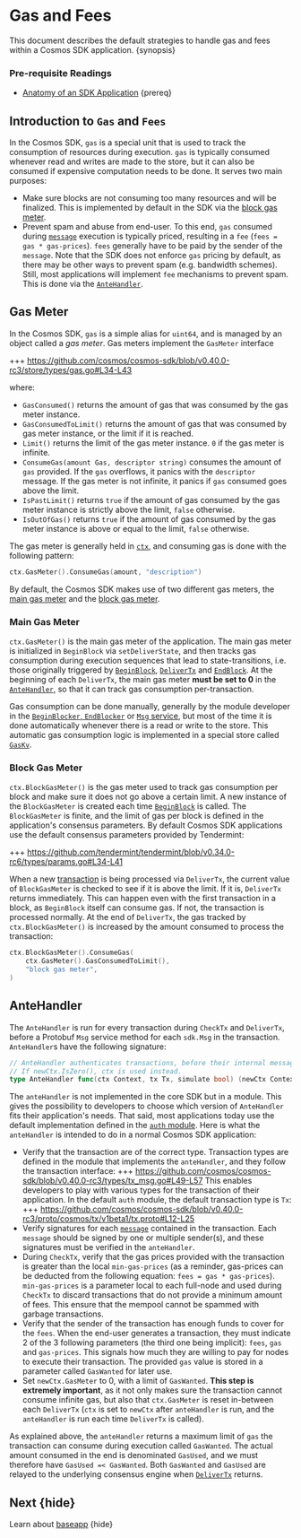 <!--
order: 5
-->

# Gas and Fees

This document describes the default strategies to handle gas and fees within a
Cosmos SDK application. {synopsis}

### Pre-requisite Readings

- [Anatomy of an SDK Application](./app-anatomy.md) {prereq}

## Introduction to `Gas` and `Fees`

In the Cosmos SDK, `gas` is a special unit that is used to track the consumption
of resources during execution. `gas` is typically consumed whenever read and
writes are made to the store, but it can also be consumed if expensive
computation needs to be done. It serves two main purposes:

- Make sure blocks are not consuming too many resources and will be finalized.
  This is implemented by default in the SDK via the
  [block gas meter](#block-gas-meter).
- Prevent spam and abuse from end-user. To this end, `gas` consumed during
  [`message`](../building-modules/messages-and-queries.md#messages) execution is
  typically priced, resulting in a `fee` (`fees = gas * gas-prices`). `fees`
  generally have to be paid by the sender of the `message`. Note that the SDK
  does not enforce `gas` pricing by default, as there may be other ways to
  prevent spam (e.g. bandwidth schemes). Still, most applications will implement
  `fee` mechanisms to prevent spam. This is done via the
  [`AnteHandler`](#antehandler).

## Gas Meter

In the Cosmos SDK, `gas` is a simple alias for `uint64`, and is managed by an
object called a _gas meter_. Gas meters implement the `GasMeter` interface

+++
https://github.com/cosmos/cosmos-sdk/blob/v0.40.0-rc3/store/types/gas.go#L34-L43

where:

- `GasConsumed()` returns the amount of gas that was consumed by the gas meter
  instance.
- `GasConsumedToLimit()` returns the amount of gas that was consumed by gas
  meter instance, or the limit if it is reached.
- `Limit()` returns the limit of the gas meter instance. `0` if the gas meter is
  infinite.
- `ConsumeGas(amount Gas, descriptor string)` consumes the amount of `gas`
  provided. If the `gas` overflows, it panics with the `descriptor` message. If
  the gas meter is not infinite, it panics if `gas` consumed goes above the
  limit.
- `IsPastLimit()` returns `true` if the amount of gas consumed by the gas meter
  instance is strictly above the limit, `false` otherwise.
- `IsOutOfGas()` returns `true` if the amount of gas consumed by the gas meter
  instance is above or equal to the limit, `false` otherwise.

The gas meter is generally held in [`ctx`](../core/context.md), and consuming
gas is done with the following pattern:

```go
ctx.GasMeter().ConsumeGas(amount, "description")
```

By default, the Cosmos SDK makes use of two different gas meters, the
[main gas meter](#main-gas-metter[) and the [block gas meter](#block-gas-meter).

### Main Gas Meter

`ctx.GasMeter()` is the main gas meter of the application. The main gas meter is
initialized in `BeginBlock` via `setDeliverState`, and then tracks gas
consumption during execution sequences that lead to state-transitions, i.e.
those originally triggered by [`BeginBlock`](../core/baseapp.md#beginblock),
[`DeliverTx`](../core/baseapp.md#delivertx) and
[`EndBlock`](../core/baseapp.md#endblock). At the beginning of each `DeliverTx`,
the main gas meter **must be set to 0** in the [`AnteHandler`](#antehandler), so
that it can track gas consumption per-transaction.

Gas consumption can be done manually, generally by the module developer in the
[`BeginBlocker`, `EndBlocker`](../building-modules/beginblock-endblock.md) or
[`Msg` service](../building-modules/msg-services.md), but most of the time it is
done automatically whenever there is a read or write to the store. This
automatic gas consumption logic is implemented in a special store called
[`GasKv`](../core/store.md#gaskv-store).

### Block Gas Meter

`ctx.BlockGasMeter()` is the gas meter used to track gas consumption per block
and make sure it does not go above a certain limit. A new instance of the
`BlockGasMeter` is created each time
[`BeginBlock`](../core/baseapp.md#beginblock) is called. The `BlockGasMeter` is
finite, and the limit of gas per block is defined in the application's consensus
parameters. By default Cosmos SDK applications use the default consensus
parameters provided by Tendermint:

+++
https://github.com/tendermint/tendermint/blob/v0.34.0-rc6/types/params.go#L34-L41

When a new [transaction](../core/transactions.md) is being processed via
`DeliverTx`, the current value of `BlockGasMeter` is checked to see if it is
above the limit. If it is, `DeliverTx` returns immediately. This can happen even
with the first transaction in a block, as `BeginBlock` itself can consume gas.
If not, the transaction is processed normally. At the end of `DeliverTx`, the
gas tracked by `ctx.BlockGasMeter()` is increased by the amount consumed to
process the transaction:

```go
ctx.BlockGasMeter().ConsumeGas(
	ctx.GasMeter().GasConsumedToLimit(),
	"block gas meter",
)
```

## AnteHandler

The `AnteHandler` is run for every transaction during `CheckTx` and `DeliverTx`,
before a Protobuf `Msg` service method for each `sdk.Msg` in the transaction.
`AnteHandler`s have the following signature:

```go
// AnteHandler authenticates transactions, before their internal messages are handled.
// If newCtx.IsZero(), ctx is used instead.
type AnteHandler func(ctx Context, tx Tx, simulate bool) (newCtx Context, result Result, abort bool)
```

The `anteHandler` is not implemented in the core SDK but in a module. This gives
the possibility to developers to choose which version of `AnteHandler` fits
their application's needs. That said, most applications today use the default
implementation defined in the
[`auth` module](https://github.com/cosmos/cosmos-sdk/tree/master/x/auth). Here
is what the `anteHandler` is intended to do in a normal Cosmos SDK application:

- Verify that the transaction are of the correct type. Transaction types are
  defined in the module that implements the `anteHandler`, and they follow the
  transaction interface: +++
  https://github.com/cosmos/cosmos-sdk/blob/v0.40.0-rc3/types/tx_msg.go#L49-L57
  This enables developers to play with various types for the transaction of
  their application. In the default `auth` module, the default transaction type
  is `Tx`: +++
  https://github.com/cosmos/cosmos-sdk/blob/v0.40.0-rc3/proto/cosmos/tx/v1beta1/tx.proto#L12-L25
- Verify signatures for each
  [`message`](../building-modules/messages-and-queries.md#messages) contained in
  the transaction. Each `message` should be signed by one or multiple sender(s),
  and these signatures must be verified in the `anteHandler`.
- During `CheckTx`, verify that the gas prices provided with the transaction is
  greater than the local `min-gas-prices` (as a reminder, gas-prices can be
  deducted from the following equation: `fees = gas * gas-prices`).
  `min-gas-prices` is a parameter local to each full-node and used during
  `CheckTx` to discard transactions that do not provide a minimum amount of
  fees. This ensure that the mempool cannot be spammed with garbage
  transactions.
- Verify that the sender of the transaction has enough funds to cover for the
  `fees`. When the end-user generates a transaction, they must indicate 2 of the
  3 following parameters (the third one being implicit): `fees`, `gas` and
  `gas-prices`. This signals how much they are willing to pay for nodes to
  execute their transaction. The provided `gas` value is stored in a parameter
  called `GasWanted` for later use.
- Set `newCtx.GasMeter` to 0, with a limit of `GasWanted`. **This step is
  extremely important**, as it not only makes sure the transaction cannot
  consume infinite gas, but also that `ctx.GasMeter` is reset in-between each
  `DeliverTx` (`ctx` is set to `newCtx` after `anteHandler` is run, and the
  `anteHandler` is run each time `DeliverTx` is called).

As explained above, the `anteHandler` returns a maximum limit of `gas` the
transaction can consume during execution called `GasWanted`. The actual amount
consumed in the end is denominated `GasUsed`, and we must therefore have
`GasUsed =< GasWanted`. Both `GasWanted` and `GasUsed` are relayed to the
underlying consensus engine when [`DeliverTx`](../core/baseapp.md#delivertx)
returns.

## Next {hide}

Learn about [baseapp](../core/baseapp.md) {hide}
